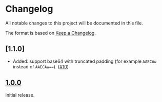 # Changelog

All notable changes to this project will be documented in this file.

The format is based on [Keep a Changelog](https://keepachangelog.com/en/1.0.0/).

## [1.1.0]

- Added: support base64 with truncated padding (for example `AAECAw` instead of `AAECAw==`). ([#10](https://github.com/Stormheg/drf-base64-binaryfield/pull/10))

## [1.0.0]

Initial release.

[unreleased]: https://github.com/Stormheg/drf_base64_binaryfield/compare/HEAD...HEAD
[1.0.0]: https://github.com/Stormheg/drf_base64_binaryfield/releases/tag/1.0.0
